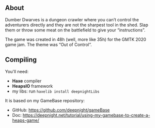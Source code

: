 ## About

Dumber Dwarves is a dungeon crawler where you can’t control the adventurers directly and they are not the sharpest tool in the shed. Slap them or throw some meat on the battlefield to give your “instructions”.

The game was created in 48h (well, more like 35h) for the GMTK 2020 game jam. The theme was “Out of Control“.

## Compiling

You'll need:

 * **Haxe** compiler
 * **HeapsIO** framework
 * my libs: run ``haxelib install deepnightLibs``

It is based on my GameBase repository:

 * GitHub: https://github.com/deepnight/gameBase
 * Doc: https://deepnight.net/tutorial/using-my-gamebase-to-create-a-heaps-game/

